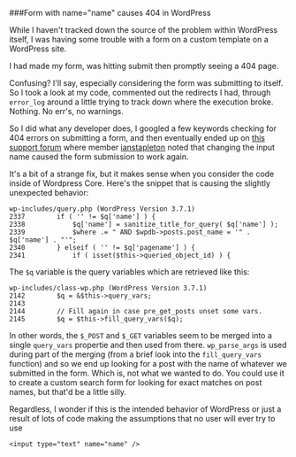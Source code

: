 ###Form with name="name" causes 404 in WordPress

While I haven't tracked down the source of the problem within WordPress itself,
I was having some trouble with a form on a custom template on a WordPress site.

I had made my form, was hitting submit then promptly seeing a 404 page. 

Confusing? I'll say, especially considering the form was submitting to itself. 
So I took a look at my code, commented out the redirects I had, through `error_log`
around a little trying to track down where the execution broke. Nothing. No err's,
no warnings.

So I did what any developer does, I googled a few keywords checking for 404 errors
on submitting a form, and then eventually ended up on [this support forum] where
member [ianstapleton] noted that changing the input name caused the form submission 
to work again. 

It's a bit of a strange fix, but it makes sense when you consider the code inside of 
Wordpress Core. Here's the snippet that is causing the slightly unexpected behavior:

```
wp-includes/query.php (WordPress Version 3.7.1)
2337		if ( '' != $q['name'] ) {
2338			$q['name'] = sanitize_title_for_query( $q['name'] );
2339			$where .= " AND $wpdb->posts.post_name = '" . $q['name'] . "'";
2340		} elseif ( '' != $q['pagename'] ) {
2341			if ( isset($this->queried_object_id) ) {
```

The `$q` variable is the query variables which are retrieved like this:
```
wp-includes/class-wp.php (WordPress Version 3.7.1)
2142		$q = &$this->query_vars;
2143
2144		// Fill again in case pre_get_posts unset some vars.
2145		$q = $this->fill_query_vars($q);
```

In other words, the `$_POST` and `$_GET` variables seem to be merged into a single
`query_vars` propertie and then used from there. `wp_parse_args` is used during
part of the merging (from a brief look into the `fill_query_vars` function) and
so we end up looking for a post with the name of whatever we submitted in the form.
Which is, not what we wanted to do. You could use it to create a custom search
form for looking for exact matches on post names, but that'd be a little silly. 

Regardless, I wonder if this is the intended behavior of WordPress or just a result
of lots of code making the assumptions that no user will ever try to use

```
<input type="text" name="name" />
```

[this support forum]:http://wordpress.org/support/topic/posting-form-to-custom-template-results-in-404
[ianstapleton]:http://wordpress.org/support/profile/ianstapleton